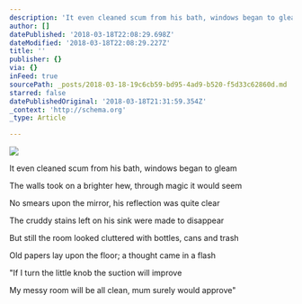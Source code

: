 ```yaml
---
description: 'It even cleaned scum from his bath, windows began to gleam'
author: []
datePublished: '2018-03-18T22:08:29.698Z'
dateModified: '2018-03-18T22:08:29.227Z'
title: ''
publisher: {}
via: {}
inFeed: true
sourcePath: _posts/2018-03-18-19c6cb59-bd95-4ad9-b520-f5d33c62860d.md
starred: false
datePublishedOriginal: '2018-03-18T21:31:59.354Z'
_context: 'http://schema.org'
_type: Article

---
```

![](https://imgflo.herokuapp.com/graph/2b2431f8e7ba7b0/459420e3cdc6931231504d34a04a1504/croprotate.png?cropheight=2482&cropwidth=2104&degrees=0&input=https%3A%2F%2Fthe-grid-user-content.s3-us-west-2.amazonaws.com%2F11a454b1-a4b2-423a-bfb4-e414a0e10e8c.png&x=0&y=0)

It even cleaned scum from his bath, windows began to gleam

The walls took on a brighter hew, through magic it would seem

No smears upon the mirror, his reflection was quite clear 

The cruddy stains left on his sink were made to disappear

But still the room looked cluttered with bottles, cans and trash

Old papers lay upon the floor; a thought came in a flash

"If I turn the little knob the suction will improve

My messy room will be all clean, mum surely would approve"